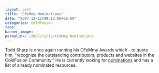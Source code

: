 ```yaml
---
layout: post
title: "CFeMmy Nominations"
date: "2007-12-12T09:12:00+06:00"
categories: coldfusion 
tags: 
banner_image: 
permalink: /2007/12/12/CFeMmy-Nominations
---
```


Todd Sharp is once again running his CFeMmy Awards which - to quote him, "recognize the outstanding contributors, products and websites in the ColdFusion Community." He is currently looking for <a href="http://cfsilence.com/blog/client/index.cfm/2007/12/12/2007-CFeMmy-Awards--Nominations-Open">nominations</a> and has a list of already nominated resources.